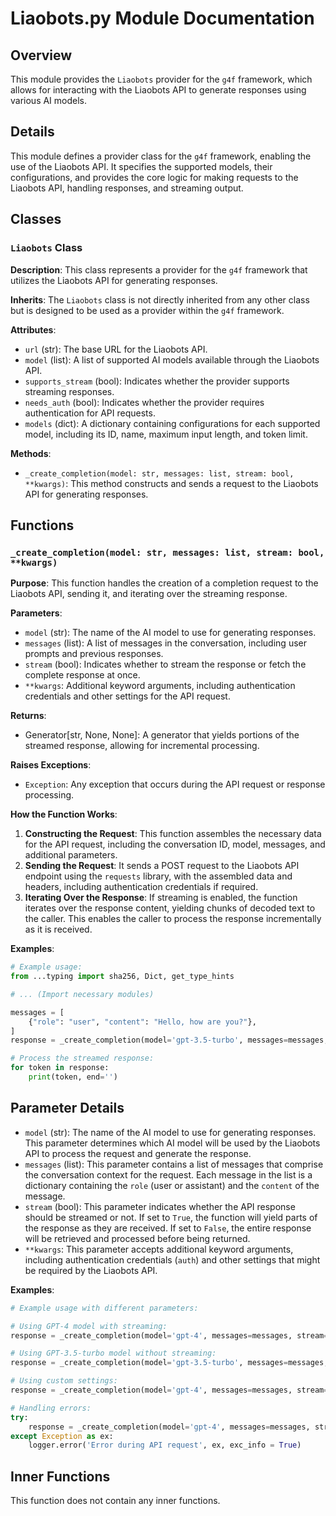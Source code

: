 # Liaobots.py Module Documentation

## Overview

This module provides the `Liaobots` provider for the `g4f` framework, which allows for interacting with the Liaobots API to generate responses using various AI models.

## Details

This module defines a provider class for the `g4f` framework, enabling the use of the Liaobots API. It specifies the supported models, their configurations, and provides the core logic for making requests to the Liaobots API, handling responses, and streaming output.

## Classes

### `Liaobots` Class

**Description**: This class represents a provider for the `g4f` framework that utilizes the Liaobots API for generating responses.

**Inherits**:  The `Liaobots` class is not directly inherited from any other class but is designed to be used as a provider within the `g4f` framework.

**Attributes**:

- `url` (str): The base URL for the Liaobots API.
- `model` (list): A list of supported AI models available through the Liaobots API.
- `supports_stream` (bool): Indicates whether the provider supports streaming responses.
- `needs_auth` (bool): Indicates whether the provider requires authentication for API requests.
- `models` (dict): A dictionary containing configurations for each supported model, including its ID, name, maximum input length, and token limit.

**Methods**:

- `_create_completion(model: str, messages: list, stream: bool, **kwargs)`: This method constructs and sends a request to the Liaobots API for generating responses.

## Functions

### `_create_completion(model: str, messages: list, stream: bool, **kwargs)`

**Purpose**: This function handles the creation of a completion request to the Liaobots API, sending it, and iterating over the streaming response.

**Parameters**:

- `model` (str): The name of the AI model to use for generating responses.
- `messages` (list): A list of messages in the conversation, including user prompts and previous responses.
- `stream` (bool): Indicates whether to stream the response or fetch the complete response at once.
- `**kwargs`: Additional keyword arguments, including authentication credentials and other settings for the API request.

**Returns**:

- Generator[str, None, None]: A generator that yields portions of the streamed response, allowing for incremental processing.

**Raises Exceptions**:

- `Exception`:  Any exception that occurs during the API request or response processing.

**How the Function Works**:

1. **Constructing the Request**: This function assembles the necessary data for the API request, including the conversation ID, model, messages, and additional parameters.
2. **Sending the Request**: It sends a POST request to the Liaobots API endpoint using the `requests` library, with the assembled data and headers, including authentication credentials if required.
3. **Iterating Over the Response**: If streaming is enabled, the function iterates over the response content, yielding chunks of decoded text to the caller. This enables the caller to process the response incrementally as it is received.

**Examples**:

```python
# Example usage:
from ...typing import sha256, Dict, get_type_hints

# ... (Import necessary modules)

messages = [
    {"role": "user", "content": "Hello, how are you?"},
]
response = _create_completion(model='gpt-3.5-turbo', messages=messages, stream=True, auth='YOUR_API_KEY')

# Process the streamed response:
for token in response:
    print(token, end='')
```

## Parameter Details

- `model` (str): The name of the AI model to use for generating responses. This parameter determines which AI model will be used by the Liaobots API to process the request and generate the response.
- `messages` (list): This parameter contains a list of messages that comprise the conversation context for the request. Each message in the list is a dictionary containing the `role` (user or assistant) and the `content` of the message.
- `stream` (bool): This parameter indicates whether the API response should be streamed or not. If set to `True`, the function will yield parts of the response as they are received. If set to `False`, the entire response will be retrieved and processed before being returned.
- `**kwargs`: This parameter accepts additional keyword arguments, including authentication credentials (`auth`) and other settings that might be required by the Liaobots API. 

**Examples**:

```python
# Example usage with different parameters:

# Using GPT-4 model with streaming:
response = _create_completion(model='gpt-4', messages=messages, stream=True, auth='YOUR_API_KEY')

# Using GPT-3.5-turbo model without streaming:
response = _create_completion(model='gpt-3.5-turbo', messages=messages, stream=False, auth='YOUR_API_KEY')

# Using custom settings:
response = _create_completion(model='gpt-4', messages=messages, stream=True, auth='YOUR_API_KEY', temperature=0.7)

# Handling errors:
try:
    response = _create_completion(model='gpt-4', messages=messages, stream=True, auth='YOUR_API_KEY')
except Exception as ex:
    logger.error('Error during API request', ex, exc_info = True)
```

## Inner Functions

This function does not contain any inner functions.